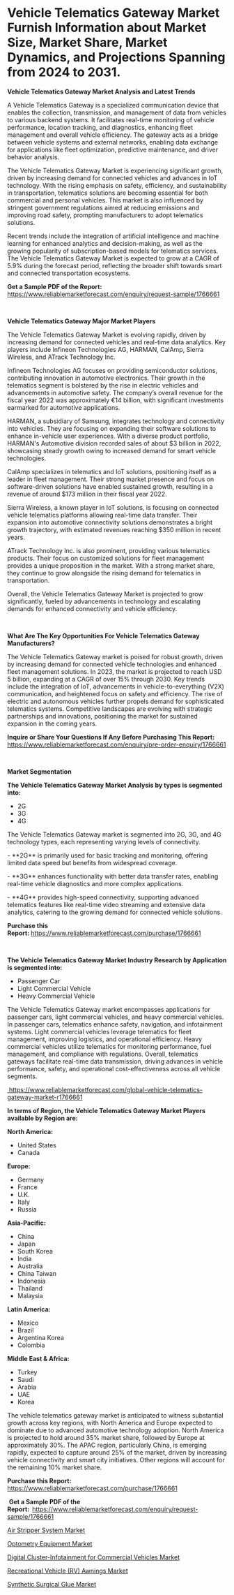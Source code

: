<p><h1>Vehicle Telematics Gateway Market Furnish Information about Market Size, Market Share, Market Dynamics, and Projections Spanning from 2024 to 2031.</h1></p><p><strong>Vehicle Telematics Gateway Market Analysis and Latest Trends</strong></p>
<p><p>A Vehicle Telematics Gateway is a specialized communication device that enables the collection, transmission, and management of data from vehicles to various backend systems. It facilitates real-time monitoring of vehicle performance, location tracking, and diagnostics, enhancing fleet management and overall vehicle efficiency. The gateway acts as a bridge between vehicle systems and external networks, enabling data exchange for applications like fleet optimization, predictive maintenance, and driver behavior analysis.</p><p>The Vehicle Telematics Gateway Market is experiencing significant growth, driven by increasing demand for connected vehicles and advances in IoT technology. With the rising emphasis on safety, efficiency, and sustainability in transportation, telematics solutions are becoming essential for both commercial and personal vehicles. This market is also influenced by stringent government regulations aimed at reducing emissions and improving road safety, prompting manufacturers to adopt telematics solutions.</p><p>Recent trends include the integration of artificial intelligence and machine learning for enhanced analytics and decision-making, as well as the growing popularity of subscription-based models for telematics services. The Vehicle Telematics Gateway Market is expected to grow at a CAGR of 5.9% during the forecast period, reflecting the broader shift towards smart and connected transportation ecosystems.</p></p>
<p><strong>Get a Sample PDF of the Report:&nbsp;</strong> <a href="https://www.reliablemarketforecast.com/enquiry/request-sample/1766661?utm_campaign=1170&utm_medium=2&utm_source=Github&utm_content=ia&utm_term=03112024&utm_id=vehicle-telematics-gateway">https://www.reliablemarketforecast.com/enquiry/request-sample/1766661</a></p>
<p>&nbsp;</p>
<p><strong>Vehicle Telematics Gateway Major Market Players</strong></p>
<p><p>The Vehicle Telematics Gateway Market is evolving rapidly, driven by increasing demand for connected vehicles and real-time data analytics. Key players include Infineon Technologies AG, HARMAN, CalAmp, Sierra Wireless, and ATrack Technology Inc.</p><p>Infineon Technologies AG focuses on providing semiconductor solutions, contributing innovation in automotive electronics. Their growth in the telematics segment is bolstered by the rise in electric vehicles and advancements in automotive safety. The company’s overall revenue for the fiscal year 2022 was approximately €14 billion, with significant investments earmarked for automotive applications.</p><p>HARMAN, a subsidiary of Samsung, integrates technology and connectivity into vehicles. They are focusing on expanding their software solutions to enhance in-vehicle user experiences. With a diverse product portfolio, HARMAN's Automotive division recorded sales of about $3 billion in 2022, showcasing steady growth owing to increased demand for smart vehicle technologies.</p><p>CalAmp specializes in telematics and IoT solutions, positioning itself as a leader in fleet management. Their strong market presence and focus on software-driven solutions have enabled sustained growth, resulting in a revenue of around $173 million in their fiscal year 2022.</p><p>Sierra Wireless, a known player in IoT solutions, is focusing on connected vehicle telematics platforms allowing real-time data transfer. Their expansion into automotive connectivity solutions demonstrates a bright growth trajectory, with estimated revenues reaching $350 million in recent years.</p><p>ATrack Technology Inc. is also prominent, providing various telematics products. Their focus on customized solutions for fleet management provides a unique proposition in the market. With a strong market share, they continue to grow alongside the rising demand for telematics in transportation.</p><p>Overall, the Vehicle Telematics Gateway Market is projected to grow significantly, fueled by advancements in technology and escalating demands for enhanced connectivity and vehicle efficiency.</p></p>
<p>&nbsp;</p>
<p><strong>What Are The Key Opportunities For Vehicle Telematics Gateway Manufacturers?</strong></p>
<p><p>The Vehicle Telematics Gateway market is poised for robust growth, driven by increasing demand for connected vehicle technologies and enhanced fleet management solutions. In 2023, the market is projected to reach USD 5 billion, expanding at a CAGR of over 15% through 2030. Key trends include the integration of IoT, advancements in vehicle-to-everything (V2X) communication, and heightened focus on safety and efficiency. The rise of electric and autonomous vehicles further propels demand for sophisticated telematics systems. Competitive landscapes are evolving with strategic partnerships and innovations, positioning the market for sustained expansion in the coming years.</p></p>
<p><strong>Inquire or Share Your Questions If Any Before Purchasing This Report:</strong> <a href="https://www.reliablemarketforecast.com/enquiry/pre-order-enquiry/1766661?utm_campaign=1170&utm_medium=2&utm_source=Github&utm_content=ia&utm_term=03112024&utm_id=vehicle-telematics-gateway">https://www.reliablemarketforecast.com/enquiry/pre-order-enquiry/1766661</a></p>
<p>&nbsp;</p>
<p><strong>Market Segmentation</strong></p>
<p><strong>The Vehicle Telematics Gateway Market Analysis by types is segmented into:</strong></p>
<p><ul><li>2G</li><li>3G</li><li>4G</li></ul></p>
<p><p>The Vehicle Telematics Gateway market is segmented into 2G, 3G, and 4G technology types, each representing varying levels of connectivity. </p><p>- **2G** is primarily used for basic tracking and monitoring, offering limited data speed but benefits from widespread coverage. </p><p>- **3G** enhances functionality with better data transfer rates, enabling real-time vehicle diagnostics and more complex applications. </p><p>- **4G** provides high-speed connectivity, supporting advanced telematics features like real-time video streaming and extensive data analytics, catering to the growing demand for connected vehicle solutions.</p></p>
<p><strong>Purchase this Report:&nbsp;</strong><a href="https://www.reliablemarketforecast.com/purchase/1766661?utm_campaign=1170&utm_medium=2&utm_source=Github&utm_content=ia&utm_term=03112024&utm_id=vehicle-telematics-gateway">https://www.reliablemarketforecast.com/purchase/1766661</a></p>
<p>&nbsp;</p>
<p><strong>The Vehicle Telematics Gateway Market Industry Research by Application is segmented into:</strong></p>
<p><ul><li>Passenger Car</li><li>Light Commercial Vehicle</li><li>Heavy Commercial Vehicle</li></ul></p>
<p><p>The Vehicle Telematics Gateway market encompasses applications for passenger cars, light commercial vehicles, and heavy commercial vehicles. In passenger cars, telematics enhance safety, navigation, and infotainment systems. Light commercial vehicles leverage telematics for fleet management, improving logistics, and operational efficiency. Heavy commercial vehicles utilize telematics for monitoring performance, fuel management, and compliance with regulations. Overall, telematics gateways facilitate real-time data transmission, driving advances in vehicle performance, safety, and operational cost-effectiveness across all vehicle segments.</p></p>
<p><a href="https://www.reliablemarketforecast.com/global-vehicle-telematics-gateway-market-r1766661?utm_campaign=1170&utm_medium=2&utm_source=Github&utm_content=ia&utm_term=03112024&utm_id=vehicle-telematics-gateway">&nbsp;https://www.reliablemarketforecast.com/global-vehicle-telematics-gateway-market-r1766661</a></p>
<p><strong>In terms of Region, the Vehicle Telematics Gateway Market Players available by Region are:</strong></p>
<p>
    <p> <strong> North America: </strong>
        <ul>
            <li>United States</li>
            <li>Canada</li>
        </ul>
        </p> 
    <p> <strong> Europe: </strong>
        <ul>
            <li>Germany</li>
            <li>France</li>
            <li>U.K.</li>
            <li>Italy</li>
            <li>Russia</li>
        </ul>
        </p> 
    <p> <strong> Asia-Pacific: </strong>
        <ul>
            <li>China</li>
            <li>Japan</li>
            <li>South Korea</li>
            <li>India</li>
            <li>Australia</li>
            <li>China Taiwan</li>
            <li>Indonesia</li>
            <li>Thailand</li>
            <li>Malaysia</li>
        </ul>
        </p> 
    <p> <strong> Latin America: </strong>
        <ul>
            <li>Mexico</li>
            <li>Brazil</li>
            <li>Argentina Korea</li>
            <li>Colombia</li>
        </ul>
        </p> 
    <p> <strong> Middle East & Africa: </strong>
        <ul>
            <li>Turkey</li>
            <li>Saudi</li>
            <li>Arabia</li>
            <li>UAE</li>
            <li>Korea</li>
        </ul>
    </p>
    </p>
<p><p>The vehicle telematics gateway market is anticipated to witness substantial growth across key regions, with North America and Europe expected to dominate due to advanced automotive technology adoption. North America is projected to hold around 35% market share, followed by Europe at approximately 30%. The APAC region, particularly China, is emerging rapidly, expected to capture around 25% of the market, driven by increasing vehicle connectivity and smart city initiatives. Other regions will account for the remaining 10% market share.</p></p>
<p><strong>Purchase this Report: </strong><a href="https://www.reliablemarketforecast.com/purchase/1766661?utm_campaign=1170&utm_medium=2&utm_source=Github&utm_content=ia&utm_term=03112024&utm_id=vehicle-telematics-gateway">https://www.reliablemarketforecast.com/purchase/1766661</a></p>
<p>&nbsp;<strong>Get a Sample PDF of the Report:&nbsp;&nbsp;</strong><a href="https://www.reliablemarketforecast.com/enquiry/request-sample/1766661?utm_campaign=1170&utm_medium=2&utm_source=Github&utm_content=ia&utm_term=03112024&utm_id=vehicle-telematics-gateway">https://www.reliablemarketforecast.com/enquiry/request-sample/1766661</a></p>
<p><strong></strong></p>
<p><p><a href="https://www.linkedin.com/pulse/surfing-air-stripper-system-wave-riding-market-currents-2031-yelpc?utm_campaign=1170&utm_medium=2&utm_source=Github&utm_content=ia&utm_term=03112024&utm_id=vehicle-telematics-gateway">Air Stripper System Market</a></p><p><a href="https://issuu.com/reportprime-2/docs/optometry-equipment-market-size-203_8df4f570c57a0e?utm_campaign=1170&utm_medium=2&utm_source=Github&utm_content=ia&utm_term=03112024&utm_id=vehicle-telematics-gateway">Optometry Equipment Market</a></p><p><a href="https://github.com/shanicesca7t/Market-Research-Report-List-1/blob/main/digital-cluster-infotainment-for-commercial-vehicles-market.md?utm_campaign=1170&utm_medium=2&utm_source=Github&utm_content=ia&utm_term=03112024&utm_id=vehicle-telematics-gateway">Digital Cluster-Infotainment for Commercial Vehicles Market</a></p><p><a href="https://github.com/canardmmhainesa/Market-Research-Report-List-1/blob/main/recreational-vehicle-rv-awnings-market.md?utm_campaign=1170&utm_medium=2&utm_source=Github&utm_content=ia&utm_term=03112024&utm_id=vehicle-telematics-gateway">Recreational Vehicle (RV) Awnings Market</a></p><p><a href="https://issuu.com/reportprime-2/docs/synthetic-surgical-glue-market-size_2cdc652403c156?utm_campaign=1170&utm_medium=2&utm_source=Github&utm_content=ia&utm_term=03112024&utm_id=vehicle-telematics-gateway">Synthetic Surgical Glue Market</a></p></p>